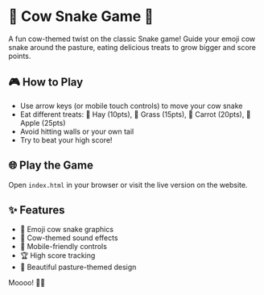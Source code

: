 # 🐄 Cow Snake Game 🐄

A fun cow-themed twist on the classic Snake game! Guide your emoji cow snake around the pasture, eating delicious treats to grow bigger and score points.

## 🎮 How to Play

- Use arrow keys (or mobile touch controls) to move your cow snake
- Eat different treats: 🌾 Hay (10pts), 🌱 Grass (15pts), 🥕 Carrot (20pts), 🍎 Apple (25pts)
- Avoid hitting walls or your own tail
- Try to beat your high score!

## 🌐 Play the Game

Open `index.html` in your browser or visit the live version on the website.

## ✨ Features

- 🐄 Emoji cow snake graphics
- 🎵 Cow-themed sound effects
- 📱 Mobile-friendly controls
- 🏆 High score tracking
- 🎨 Beautiful pasture-themed design

Moooo! 🐄✨

